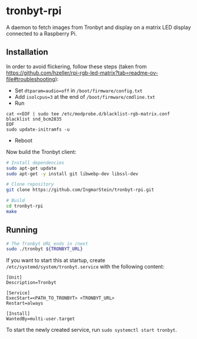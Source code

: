 # tronbyt-rpi

A daemon to fetch images from Tronbyt and display on a matrix LED display connected to a Raspberry Pi.

## Installation

In order to avoid flickering, follow these steps (taken from https://github.com/hzeller/rpi-rgb-led-matrix?tab=readme-ov-file#troubleshooting):

- Set `dtparam=audio=off` in `/boot/firmware/config.txt`
- Add `isolcpus=3` at the end of `/boot/firmware/cmdline.txt`
- Run

```
cat <<EOF | sudo tee /etc/modprobe.d/blacklist-rgb-matrix.conf
blacklist snd_bcm2835
EOF
sudo update-initramfs -u
```
- Reboot

Now build the Tronbyt client:

```sh
# Install dependencies
sudo apt-get update
sudo apt-get -y install git libwebp-dev libssl-dev

# Clone repository
git clone https://github.com/IngmarStein/tronbyt-rpi.git

# Build
cd tronbyt-rpi
make
```

## Running

```sh
# The Tronbyt URL ends in /next
sudo ./tronbyt ${TRONBYT_URL}
```

If you want to start this at startup, create `/etc/systemd/system/tronbyt.service` with the following content:

```
[Unit]
Description=Tronbyt

[Service]
ExecStart=<PATH_TO_TRONBYT> <TRONBYT_URL>
Restart=always

[Install]
WantedBy=multi-user.target
```

To start the newly created service, run `sudo systemctl start tronbyt`.
